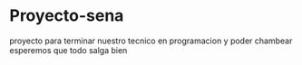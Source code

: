 # Proyecto-sena
proyecto para terminar nuestro tecnico en programacion y poder chambear 
esperemos que todo salga bien
